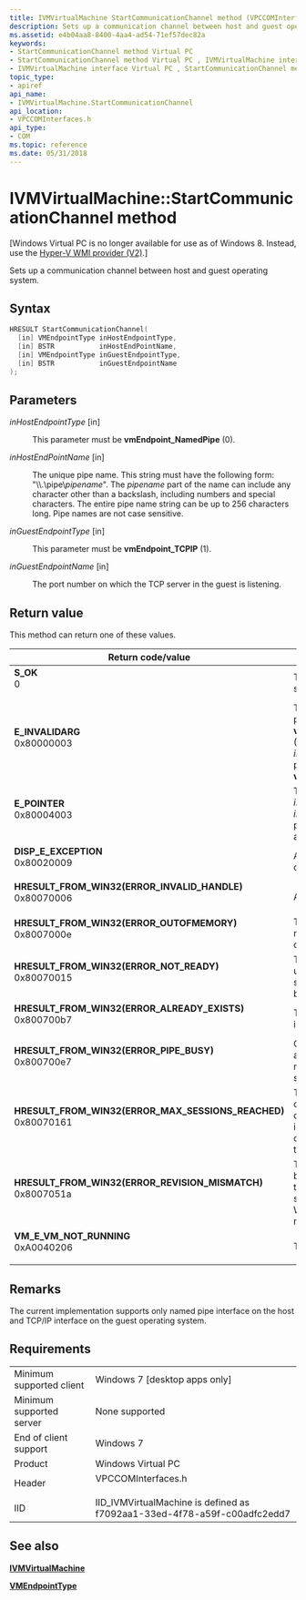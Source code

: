 ```yaml
---
title: IVMVirtualMachine StartCommunicationChannel method (VPCCOMInterfaces.h)
description: Sets up a communication channel between host and guest operating system.
ms.assetid: e4b04aa8-8400-4aa4-ad54-71ef57dec82a
keywords:
- StartCommunicationChannel method Virtual PC
- StartCommunicationChannel method Virtual PC , IVMVirtualMachine interface
- IVMVirtualMachine interface Virtual PC , StartCommunicationChannel method
topic_type:
- apiref
api_name:
- IVMVirtualMachine.StartCommunicationChannel
api_location:
- VPCCOMInterfaces.h
api_type:
- COM
ms.topic: reference
ms.date: 05/31/2018
---
```


# IVMVirtualMachine::StartCommunicationChannel method

\[Windows Virtual PC is no longer available for use as of Windows 8. Instead, use the [Hyper-V WMI provider (V2)](https://docs.microsoft.com/windows/desktop/HyperV_v2/windows-virtualization-portal).\]

Sets up a communication channel between host and guest operating system.

## Syntax


```C++
HRESULT StartCommunicationChannel(
  [in] VMEndpointType inHostEndpointType,
  [in] BSTR           inHostEndPointName,
  [in] VMEndpointType inGuestEndpointType,
  [in] BSTR           inGuestEndpointName
);
```



## Parameters

<dl> <dt>

*inHostEndpointType* \[in\]
</dt> <dd>

This parameter must be **vmEndpoint\_NamedPipe** (0).

</dd> <dt>

*inHostEndPointName* \[in\]
</dt> <dd>

The unique pipe name. This string must have the following form: "\\\\.\\pipe\\*pipename*". The *pipename* part of the name can include any character other than a backslash, including numbers and special characters. The entire pipe name string can be up to 256 characters long. Pipe names are not case sensitive.

</dd> <dt>

*inGuestEndpointType* \[in\]
</dt> <dd>

This parameter must be **vmEndpoint\_TCPIP** (1).

</dd> <dt>

*inGuestEndpointName* \[in\]
</dt> <dd>

The port number on which the TCP server in the guest is listening.

</dd> </dl>

## Return value

This method can return one of these values.



| Return code/value                                                                                                                                                                                  | Description                                                                                                                                                 |
|----------------------------------------------------------------------------------------------------------------------------------------------------------------------------------------------------|-------------------------------------------------------------------------------------------------------------------------------------------------------------|
| <dl> <dt>**S\_OK**</dt> <dt>0</dt> </dl>                                                        | The operation was successful.<br/>                                                                                                                    |
| <dl> <dt>**E\_INVALIDARG**</dt> <dt>0x80000003</dt> </dl>                                       | The *inHostEndpointType* parameter is not **vmEndpoint\_NamedPipe** (0) or the *inGuestEndpointType* parameter is not **vmEndpoint\_TCPIP** (1).<br/> |
| <dl> <dt>**E\_POINTER**</dt> <dt>0x80004003</dt> </dl>                                          | The *inHostEndPointName* or *inGuestEndpointName* parameter is **NULL** or not a valid value.<br/>                                                    |
| <dl> <dt>**DISP\_E\_EXCEPTION**</dt> <dt>0x80020009</dt> </dl>                                  | An unexpected error has occurred.<br/>                                                                                                                |
| <dl> <dt>**HRESULT\_FROM\_WIN32(ERROR\_INVALID\_HANDLE)**</dt> <dt>0x80070006</dt> </dl>        | A handle is not valid.<br/>                                                                                                                           |
| <dl> <dt>**HRESULT\_FROM\_WIN32(ERROR\_OUTOFMEMORY)**</dt> <dt>0x8007000e</dt> </dl>            | There is not enough memory available to complete this request.<br/>                                                                                   |
| <dl> <dt>**HRESULT\_FROM\_WIN32(ERROR\_NOT\_READY)**</dt> <dt>0x80070015</dt> </dl>             | The underlying system it uses to provide network services is currently being initialized.<br/>                                                        |
| <dl> <dt>**HRESULT\_FROM\_WIN32(ERROR\_ALREADY\_EXISTS)**</dt> <dt>0x800700b7</dt> </dl>        | The pipe name is already in use.<br/>                                                                                                                 |
| <dl> <dt>**HRESULT\_FROM\_WIN32(ERROR\_PIPE\_BUSY)**</dt> <dt>0x800700e7</dt> </dl>             | One or more channels are running down and may become available shortly.<br/>                                                                          |
| <dl> <dt>**HRESULT\_FROM\_WIN32(ERROR\_MAX\_SESSIONS\_REACHED)**</dt> <dt>0x80070161</dt> </dl> | The maximum numbers of communication channels available are in-use. Another channel cannot be started at this time.<br/>                              |
| <dl> <dt>**HRESULT\_FROM\_WIN32(ERROR\_REVISION\_MISMATCH)**</dt> <dt>0x8007051a</dt> </dl>     | There is a mismatch between the version of the host and guest subsystems. See the Windows Event Log for more detail.<br/>                             |
| <dl> <dt>**VM\_E\_VM\_NOT\_RUNNING**</dt> <dt>0xA0040206</dt> </dl>                             | The VM is not running.<br/>                                                                                                                           |



 

## Remarks

The current implementation supports only named pipe interface on the host and TCP/IP interface on the guest operating system.

## Requirements



|                                     |                                                                                               |
|-------------------------------------|-----------------------------------------------------------------------------------------------|
| Minimum supported client<br/> | Windows 7 \[desktop apps only\]<br/>                                                    |
| Minimum supported server<br/> | None supported<br/>                                                                     |
| End of client support<br/>    | Windows 7<br/>                                                                          |
| Product<br/>                  | Windows Virtual PC<br/>                                                                 |
| Header<br/>                   | <dl> <dt>VPCCOMInterfaces.h</dt> </dl> |
| IID<br/>                      | IID\_IVMVirtualMachine is defined as f7092aa1-33ed-4f78-a59f-c00adfc2edd7<br/>          |



## See also

<dl> <dt>

[**IVMVirtualMachine**](ivmvirtualmachine.md)
</dt> <dt>

[**VMEndpointType**](vmendpointtype.md)
</dt> </dl>

 

 





